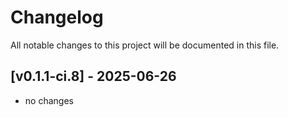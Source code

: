 # Changelog

All notable changes to this project will be documented in this file.
## [v0.1.1-ci.8] - 2025-06-26

- no changes


